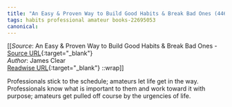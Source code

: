 ```yaml
---
title: "An Easy & Proven Way to Build Good Habits & Break Bad Ones (446271378)"
tags: habits professional amateur books-22695053
canonical: 
---
```


[[_Source_: An Easy & Proven Way to Build Good Habits & Break Bad Ones - [Source URL](){:target="_blank"}<br>
_Author_: James Clear<br>
[Readwise URL](https://readwise.io/open/446271378){:target="_blank"}
::wrap]]

Professionals stick to the schedule; amateurs let life get in the way. Professionals know what is important to them and work toward it with purpose; amateurs get pulled off course by the urgencies of life.
